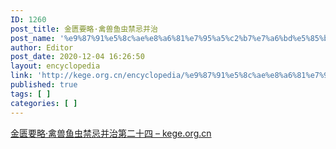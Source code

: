 ```yaml
---
ID: 1260
post_title: 金匮要略·禽兽鱼虫禁忌并治
post_name: '%e9%87%91%e5%8c%ae%e8%a6%81%e7%95%a5%c2%b7%e7%a6%bd%e5%85%bd%e9%b1%bc%e8%99%ab%e7%a6%81%e5%bf%8c%e5%b9%b6%e6%b2%bb'
author: Editor
post_date: 2020-12-04 16:26:50
layout: encyclopedia
link: 'http://kege.org.cn/encyclopedia/%e9%87%91%e5%8c%ae%e8%a6%81%e7%95%a5%c2%b7%e7%a6%bd%e5%85%bd%e9%b1%bc%e8%99%ab%e7%a6%81%e5%bf%8c%e5%b9%b6%e6%b2%bb'
published: true
tags: [ ]
categories: [ ]
---
```

<!-- wp:paragraph -->
<p><a href="http://kege.org.cn/1249">金匮要略·禽兽鱼虫禁忌并治第二十四 – kege.org.cn</a></p>
<!-- /wp:paragraph -->